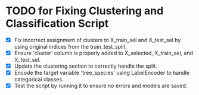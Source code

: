 # TODO for Fixing Clustering and Classification Script

- [x] Fix incorrect assignment of clusters to X_train_sel and X_test_sel by using original indices from the train_test_split.
- [x] Ensure 'cluster' column is properly added to X_selected, X_train_sel, and X_test_sel.
- [x] Update the clustering section to correctly handle the split.
- [x] Encode the target variable 'tree_species' using LabelEncoder to handle categorical classes.
- [x] Test the script by running it to ensure no errors and models are saved.
